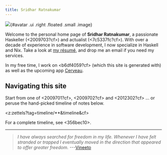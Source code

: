 ```yaml
---
title: Sridhar Ratnakumar
---
```


![](https://srid.keybase.pub/me.jpeg){#avatar .ui .right .floated .small .image}

Welcome to the personal home page of **Sridhar Ratnakumar**, a passionate Haskeller (<2009703?cf>) and actualist (<7c5337fc?cf>). With over a decade of experience in software development, I now specialize in Haskell and Nix.  Take a look at [my résumé]( https://srid.keybase.pub/resume.pdf), and drop me an email if you need my services.

In my free time, I work on <b6df4059?cf> (which this site is generated with) as well as the upcoming app [Cerveau](https://www.cerveau.app/).

## Navigating this site

Start from one of <2009701?cf>, <2009702?cf> and <2012302?cf> ... or peruse the hand-picked timeline of notes below.

<z:zettels?tag=timeline/**&timeline&cf>

For a complete timeline, see <356bec10>.

---

> *I have always searched for freedom in my life. Whenever I have felt stranded or trapped I eventually moved in the direction that appeared to offer greater freedom.* ---[Vineeto](http://actualfreedom.com.au/actualism/vineeto/vineeto.htm)
